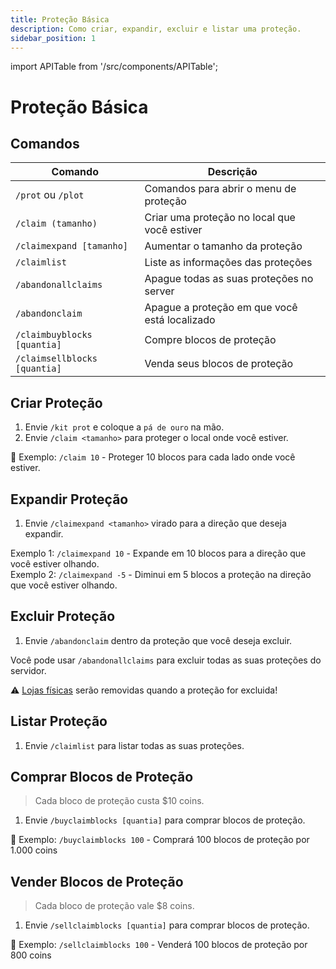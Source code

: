 ```yaml
---
title: Proteção Básica
description: Como criar, expandir, excluir e listar uma proteção.
sidebar_position: 1
---
```


import APITable from '/src/components/APITable';

# Proteção Básica

## Comandos

<APITable>

| Comando | Descrição |
| ------- | --------- |
| `/prot` ou `/plot` | Comandos para abrir o menu de proteção | 
| `/claim (tamanho)` | Criar uma proteção no local que você estiver |
| `/claimexpand [tamanho]` | Aumentar o tamanho da proteção |
| `/claimlist` | Liste as informações das proteções | 
| `/abandonallclaims` | Apague todas as suas proteções no server | 
| `/abandonclaim` | Apague a proteção em que você está localizado |
| `/claimbuyblocks [quantia]` | Compre blocos de proteção |
| `/claimsellblocks [quantia]` | Venda seus blocos de proteção | 

</APITable>

## Criar Proteção

1. Envie `/kit prot` e coloque a `pá de ouro` na mão.
2. Envie `/claim <tamanho>` para proteger o local onde você estiver.  

🎯 Exemplo: `/claim 10` - Proteger 10 blocos para cada lado onde você estiver.

## Expandir Proteção

1. Envie `/claimexpand <tamanho>` virado para a direção que deseja expandir.  

Exemplo 1: `/claimexpand 10` - Expande em 10 blocos para a direção que você estiver olhando.  
Exemplo 2: `/claimexpand -5` - Diminui em 5 blocos a proteção na direção que você estiver olhando.

## Excluir Proteção

1. Envie `/abandonclaim` dentro da proteção que você deseja excluir.

Você pode usar `/abandonallclaims` para excluir todas as suas proteções do servidor.

⚠️ [Lojas físicas](../lojas/jogador.md) serão removidas quando a proteção for excluida!

## Listar Proteção

1. Envie `/claimlist` para listar todas as suas proteções.

## Comprar Blocos de Proteção

> Cada bloco de proteção custa $10 coins. 

1. Envie `/buyclaimblocks [quantia]` para comprar blocos de proteção.

🎯 Exemplo: `/buyclaimblocks 100` - Comprará 100 blocos de proteção por 1.000 coins

## Vender Blocos de Proteção

> Cada bloco de proteção vale $8 coins. 

1. Envie `/sellclaimblocks [quantia]` para comprar blocos de proteção.

🎯 Exemplo: `/sellclaimblocks 100` - Venderá 100 blocos de proteção por 800 coins
